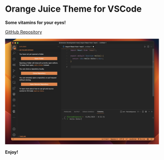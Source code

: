 # Orange Juice Theme for VSCode

**Some vitamins for your eyes!**

[GitHub Repository](https://github.com/flaviodelgrosso/vscode-orange-juice-theme)

![Screen Shot](./images/screenshot.png)

**Enjoy!**
